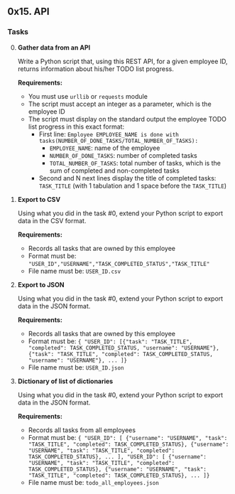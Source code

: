 ## 0x15. API

### Tasks

0. **Gather data from an API**

   Write a Python script that, using this REST API, for a given employee ID, returns information about his/her TODO list progress.

   **Requirements:**
   - You must use `urllib` or `requests` module
   - The script must accept an integer as a parameter, which is the employee ID
   - The script must display on the standard output the employee TODO list progress in this exact format:
     - First line: `Employee EMPLOYEE_NAME is done with tasks(NUMBER_OF_DONE_TASKS/TOTAL_NUMBER_OF_TASKS):`
       - `EMPLOYEE_NAME`: name of the employee
       - `NUMBER_OF_DONE_TASKS`: number of completed tasks
       - `TOTAL_NUMBER_OF_TASKS`: total number of tasks, which is the sum of completed and non-completed tasks
     - Second and N next lines display the title of completed tasks: `TASK_TITLE` (with 1 tabulation and 1 space before the `TASK_TITLE`)

1. **Export to CSV**

   Using what you did in the task #0, extend your Python script to export data in the CSV format.

   **Requirements:**
   - Records all tasks that are owned by this employee
   - Format must be: `"USER_ID","USERNAME","TASK_COMPLETED_STATUS","TASK_TITLE"`
   - File name must be: `USER_ID.csv`

2. **Export to JSON**

   Using what you did in the task #0, extend your Python script to export data in the JSON format.

   **Requirements:**
   - Records all tasks that are owned by this employee
   - Format must be: `{ "USER_ID": [{"task": "TASK_TITLE", "completed": TASK_COMPLETED_STATUS, "username": "USERNAME"}, {"task": "TASK_TITLE", "completed": TASK_COMPLETED_STATUS, "username": "USERNAME"}, ... ]}`
   - File name must be: `USER_ID.json`

3. **Dictionary of list of dictionaries**

   Using what you did in the task #0, extend your Python script to export data in the JSON format.

   **Requirements:**
   - Records all tasks from all employees
   - Format must be: `{ "USER_ID": [ {"username": "USERNAME", "task": "TASK_TITLE", "completed": TASK_COMPLETED_STATUS}, {"username": "USERNAME", "task": "TASK_TITLE", "completed": TASK_COMPLETED_STATUS}, ... ], "USER_ID": [ {"username": "USERNAME", "task": "TASK_TITLE", "completed": TASK_COMPLETED_STATUS}, {"username": "USERNAME", "task": "TASK_TITLE", "completed": TASK_COMPLETED_STATUS}, ... ]}`
   - File name must be: `todo_all_employees.json`

